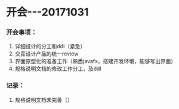 # 开会---20171031 #

### 开会事项： ###

1. 详细设计的分工和ddl（紧急）
2. 交互设计产品的统一review
3. 界面原型化的准备工作（熟悉javafx，搭建开发环境，能够写出界面）
4. 规格说明文档的修改工作分工，及ddl

### 记录： ###

1. 规格说明文档未完善（）